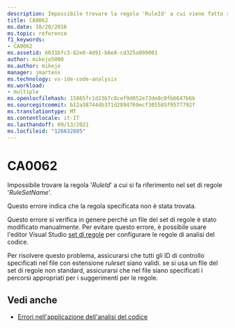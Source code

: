 ```yaml
---
description: Impossibile trovare la regola 'RuleId' a cui viene fatto riferimento nel set di regole '*RuleSetName*'.
title: CA0062
ms.date: 10/20/2016
ms.topic: reference
f1_keywords:
- CA0062
ms.assetid: 6031bfc3-82e0-4d91-b8e8-cd325a099001
author: mikejo5000
ms.author: mikejo
manager: jmartens
ms.technology: vs-ide-code-analysis
ms.workload:
- multiple
ms.openlocfilehash: 15865fc1d23b7c8cef9d052e73de0c0fb6647b6b
ms.sourcegitcommit: b12a38744db371d2894769ecf305585f9577792f
ms.translationtype: MT
ms.contentlocale: it-IT
ms.lasthandoff: 09/13/2021
ms.locfileid: "126632885"
---
```

# <a name="ca0062"></a>CA0062

Impossibile trovare la regola '*RuleId*' a cui si fa riferimento nel set di regole '*RuleSetName*'.

Questo errore indica che la regola specificata non è stata trovata.

Questo errore si verifica in genere perché un file del set di regole è stato modificato manualmente. Per evitare questo errore, è possibile usare l'editor Visual Studio [set di regole](../code-quality/working-in-the-code-analysis-rule-set-editor.md) per configurare le regole di analisi del codice.

Per risolvere questo problema, assicurarsi che tutti gli ID di controllo specificati nel file con estensione *ruleset* siano validi. se si usa un file del set di regole non standard, assicurarsi che nel file siano specificati i percorsi appropriati per i suggerimenti per le regole.

## <a name="see-also"></a>Vedi anche

- [Errori nell'applicazione dell'analisi del codice](../code-quality/code-analysis-application-errors.md)
